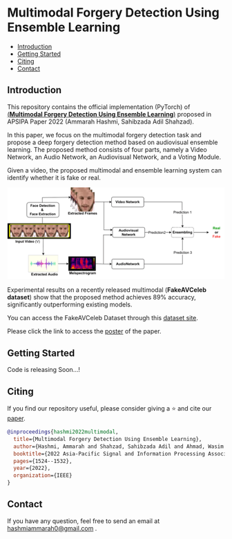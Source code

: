 
# Multimodal Forgery Detection Using Ensemble Learning

 - [Introduction](#Introduction)
 - [Getting Started](#Getting-Started)
 - [Citing](#Citing)  
 - [Contact](#Contact)
## Introduction

This repository contains the official implementation (PyTorch) of [(__Multimodal Forgery Detection 
Using Ensemble Learning__)](http://www.apsipa.org/proceedings/2022/APSIPA%202022/ThAM1-6/1570840386.pdf) proposed in APSIPA Paper 2022 (Ammarah Hashmi, Sahibzada Adil Shahzad).

In this paper, we focus on the multimodal forgery detection task and propose a deep forgery detection 
method based on audiovisual ensemble learning. The proposed method consists of four parts, namely a 
Video Network, an Audio Network, an Audiovisual Network, and a Voting Module. 

Given a video, the proposed multimodal and ensemble learning system can identify whether it is fake 
or real. 

![proposed_model!](proposed_model.jpg)

Experimental results on a recently released multimodal (__FakeAVCeleb dataset__) show that the proposed method achieves 89% accuracy, significantly
outperforming existing models.

You can access the FakeAVCeleb Dataset through this [dataset site](https://sites.google.com/view/fakeavcelebdash-lab/).

Please click the link to access the [poster](https://www.researchgate.net/publication/365995495_Multimodal_Forgery_Detection_Using_Ensemble_Learning) of the paper.

## Getting Started

Code is releasing Soon...!

## Citing

If you find our repository useful, please consider giving a ⭐ and cite our [paper](http:link).

```bibtex
@inproceedings{hashmi2022multimodal,
  title={Multimodal Forgery Detection Using Ensemble Learning},
  author={Hashmi, Ammarah and Shahzad, Sahibzada Adil and Ahmad, Wasim and Lin, Chia Wen and Tsao, Yu and Wang, Hsin-Min},
  booktitle={2022 Asia-Pacific Signal and Information Processing Association Annual Summit and Conference (APSIPA ASC)},
  pages={1524--1532},
  year={2022},
  organization={IEEE}
}
```
## Contact

If you have any question, feel free to send an email at hashmiammarah0@gmail.com .

